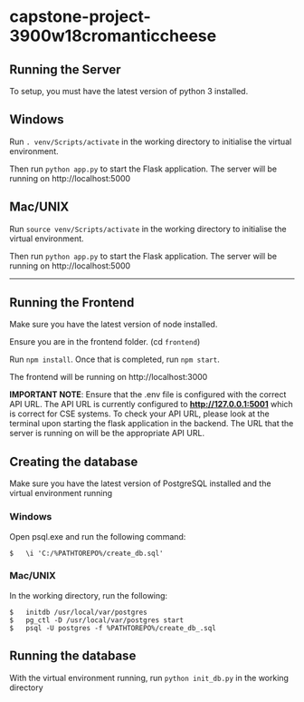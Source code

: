 # capstone-project-3900w18cromanticcheese

## Running the Server
To setup, you must have the latest version of python 3 installed.

## Windows

Run `. venv/Scripts/activate` in the working directory to initialise the virtual environment.

Then run `python app.py` to start the Flask application. 
The server will be running on http://localhost:5000

## Mac/UNIX

Run `source venv/Scripts/activate` in the working directory to initialise the virtual environment.

Then run `python app.py` to start the Flask application. 
The server will be running on http://localhost:5000

________________________________________________________________________________
## Running the Frontend

Make sure you have the latest version of node installed.

Ensure you are in the frontend folder. (cd `frontend`)

Run `npm install`.
Once that is completed, run `npm start`.

The frontend will be running on http://localhost:3000

**IMPORTANT NOTE**: Ensure that the .env file is configured with the correct API URL. The API URL is currently
configured to **http://127.0.0.1:5001** which is correct for CSE systems. To check your API URL, please look at the terminal
upon starting the flask application in the backend. The URL that the server is running on will be the appropriate API URL.

## Creating the database

Make sure you have the latest version of PostgreSQL installed and the virtual environment running

### Windows

Open psql.exe and run the following command:
```
$   \i 'C:/%PATHTOREPO%/create_db.sql'
```

### Mac/UNIX

In the working directory, run the following:
```
$   initdb /usr/local/var/postgres
$   pg_ctl -D /usr/local/var/postgres start
$   psql -U postgres -f %PATHTOREPO%/create_db_.sql
```

## Running the database

With the virtual environment running, run `python init_db.py` in the working directory
